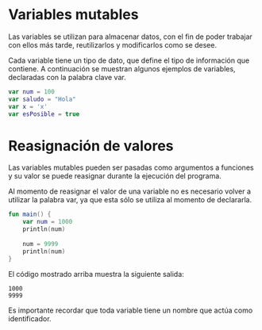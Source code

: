 # Variables mutables

Las variables se utilizan para almacenar datos, con el fin de poder trabajar con ellos más tarde, reutilizarlos y modificarlos como se desee.

Cada variable tiene un tipo de dato, que define el tipo de información que contiene.
A continuación se muestran algunos ejemplos de variables, declaradas con la palabra clave var.

```kotlin
var num = 100
var saludo = "Hola"
var x = 'x'
var esPosible = true
```

# Reasignación de valores

Las variables mutables pueden ser pasadas como argumentos a funciones y su valor se puede reasignar durante la ejecución del programa.

Al momento de reasignar el valor de una variable no es necesario volver a utilizar la palabra var, ya que esta sólo se utiliza al momento de declararla.

```kotlin
fun main() {
    var num = 1000
    println(num)
    
    num = 9999
    println(num)
}
```

El código mostrado arriba muestra la siguiente salida:

```
1000
9999
```

Es importante recordar que toda variable tiene un nombre que actúa como identificador.

